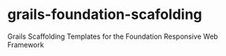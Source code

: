 grails-foundation-scafolding
============================

Grails Scaffolding Templates for the Foundation Responsive Web Framework
